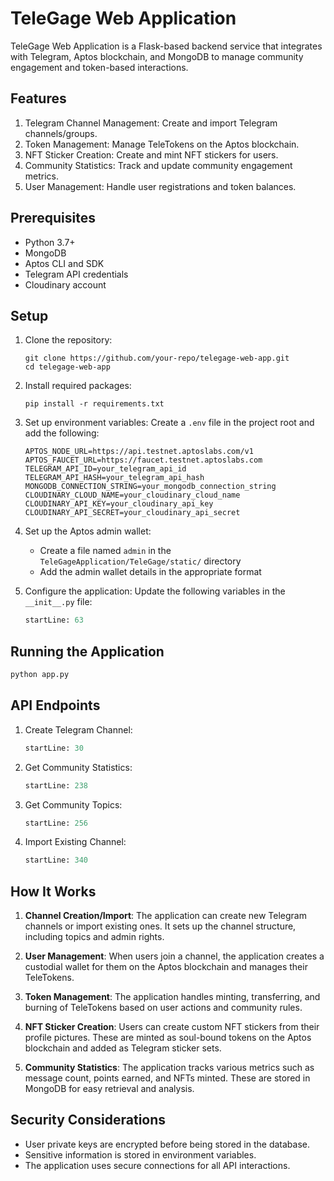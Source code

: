 # TeleGage Web Application

TeleGage Web Application is a Flask-based backend service that integrates with Telegram, Aptos blockchain, and MongoDB to manage community engagement and token-based interactions.

## Features

1. Telegram Channel Management: Create and import Telegram channels/groups.
2. Token Management: Manage TeleTokens on the Aptos blockchain.
3. NFT Sticker Creation: Create and mint NFT stickers for users.
4. Community Statistics: Track and update community engagement metrics.
5. User Management: Handle user registrations and token balances.

## Prerequisites

- Python 3.7+
- MongoDB
- Aptos CLI and SDK
- Telegram API credentials
- Cloudinary account

## Setup

1. Clone the repository:
   ```
   git clone https://github.com/your-repo/telegage-web-app.git
   cd telegage-web-app
   ```

2. Install required packages:
   ```
   pip install -r requirements.txt
   ```

3. Set up environment variables:
   Create a `.env` file in the project root and add the following:
   ```
   APTOS_NODE_URL=https://api.testnet.aptoslabs.com/v1
   APTOS_FAUCET_URL=https://faucet.testnet.aptoslabs.com
   TELEGRAM_API_ID=your_telegram_api_id
   TELEGRAM_API_HASH=your_telegram_api_hash
   MONGODB_CONNECTION_STRING=your_mongodb_connection_string
   CLOUDINARY_CLOUD_NAME=your_cloudinary_cloud_name
   CLOUDINARY_API_KEY=your_cloudinary_api_key
   CLOUDINARY_API_SECRET=your_cloudinary_api_secret
   ```

4. Set up the Aptos admin wallet:
   - Create a file named `admin` in the `TeleGageApplication/TeleGage/static/` directory
   - Add the admin wallet details in the appropriate format

5. Configure the application:
   Update the following variables in the `__init__.py` file:
   ```python:TegeGageApplication/TeleGage/__init__.py
   startLine: 63
   ```

## Running the Application

```bash
python app.py
```
## API Endpoints

1. Create Telegram Channel:
   ```python:TegeGageApplication/app.py
   startLine: 30
   ```

2. Get Community Statistics:
   ```python:TegeGageApplication/app.py
   startLine: 238
   ```

3. Get Community Topics:
   ```python:TegeGageApplication/app.py
   startLine: 256
   ```

4. Import Existing Channel:
   ```python:TegeGageApplication/app.py
   startLine: 340
   ```

## How It Works

1. **Channel Creation/Import**: The application can create new Telegram channels or import existing ones. It sets up the channel structure, including topics and admin rights.

2. **User Management**: When users join a channel, the application creates a custodial wallet for them on the Aptos blockchain and manages their TeleTokens.

3. **Token Management**: The application handles minting, transferring, and burning of TeleTokens based on user actions and community rules.

4. **NFT Sticker Creation**: Users can create custom NFT stickers from their profile pictures. These are minted as soul-bound tokens on the Aptos blockchain and added as Telegram sticker sets.

5. **Community Statistics**: The application tracks various metrics such as message count, points earned, and NFTs minted. These are stored in MongoDB for easy retrieval and analysis.

## Security Considerations

- User private keys are encrypted before being stored in the database.
- Sensitive information is stored in environment variables.
- The application uses secure connections for all API interactions.